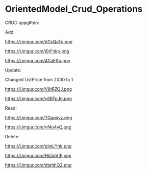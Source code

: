 # OrientedModel_Crud_Operations


CRUD uppgiften:



Add:

https://i.imgur.com/dGxQaTo.png

https://i.imgur.com/j0rFnkp.png

https://i.imgur.com/4CaFffu.png



Update:

Changed ListPrice from 2000 to 1

https://i.imgur.com/V8tRZQJ.png

https://i.imgur.com/v6BTpJg.png



Read:

https://i.imgur.com/TQupsyz.png

https://i.imgur.com/vf4o4vQ.png



Delete:

https://i.imgur.com/gImLYhk.png

https://i.imgur.com/Hk5dVtF.png

https://i.imgur.com/dtqhhQ2.png


